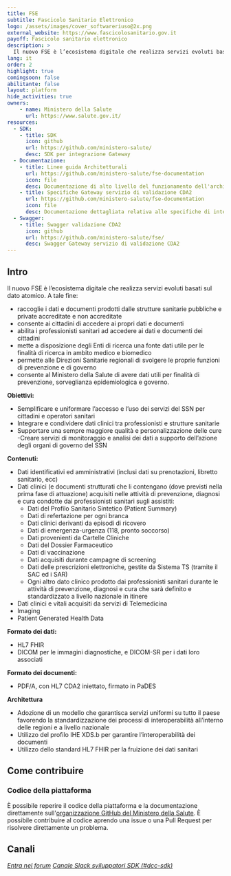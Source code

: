 ```yaml
---
title: FSE
subtitle: Fascicolo Sanitario Elettronico
logo: /assets/images/cover_softwareriuso@2x.png
external_website: https://www.fascicolosanitario.gov.it
payoff: Fascicolo sanitario elettronico
description: >
  Il nuovo FSE è l’ecosistema digitale che realizza servizi evoluti basati sul dato atomico per cittadini e operatori sanitari.
lang: it
order: 2
highlight: true
comingsoon: false
abilitante: false
layout: platform
hide_activities: true
owners:
    - name: Ministero della Salute
      url: https://www.salute.gov.it/
resources:
  - SDK:
    - title: SDK
      icon: github
      url: https://github.com/ministero-salute/
      desc: SDK per integrazione Gateway
  - Documentazione:
    - title: Linee guida Architetturali
      url: https://github.com/ministero-salute/fse-documentation
      icon: file
      desc: Documentazione di alto livello del funzionamento dell'architettura.
    - title: Specifiche Gateway servizio di validazione CDA2
      url: https://github.com/ministero-salute/fse-documentation
      icon: file
      desc: Documentazione dettagliata relativa alle specifiche di integrazione del servizio di validazione CDA2.
  - Swagger:
    - title: Swagger validazione CDA2
      icon: github
      url: https://github.com/ministero-salute/fse/
      desc: Swagger Gateway servizio di validazione CDA2
---
```


## Intro 

Il nuovo FSE è l’ecosistema digitale che realizza servizi evoluti basati sul dato atomico. 
A tale fine:
- raccoglie i dati e documenti prodotti dalle strutture sanitarie pubbliche e private accreditate e non accreditate 
- consente ai cittadini di accedere ai propri dati e documenti 
- abilita i professionisti sanitari ad accedere ai dati e documenti dei cittadini
- mette a disposizione degli Enti di ricerca una fonte dati utile per le finalità di ricerca in ambito medico e biomedico
- permette alle Direzioni Sanitarie regionali di svolgere le proprie funzioni di prevenzione e di governo
- consente al Ministero della Salute di avere dati utili per finalità di prevenzione, sorveglianza epidemiologica e governo.

**Obiettivi:**
- Semplificare e uniformare l’accesso e l’uso dei servizi del SSN per cittadini e operatori sanitari
- Integrare e condividere dati clinici tra professionisti e strutture sanitarie 
- Supportare una sempre maggiore qualità e personalizzazione delle cure 
-Creare servizi di monitoraggio e analisi dei dati a supporto dell’azione degli organi di governo del SSN

**Contenuti:**
- Dati identificativi ed amministrativi (inclusi dati su prenotazioni, libretto sanitario, ecc)
- Dati clinici (e documenti strutturati che li contengano (dove previsti nella prima fase di attuazione) acquisiti nelle attività di prevenzione, diagnosi e cura condotte dai professionisti sanitari sugli assistiti:
	- Dati del Profilo Sanitario Sintetico (Patient Summary)
	- Dati di refertazione per ogni branca
	- Dati clinici derivanti da episodi di ricovero
	- Dati di emergenza-urgenza (118, pronto soccorso)
	- Dati provenienti da Cartelle Cliniche
	- Dati del Dossier Farmaceutico
	- Dati di vaccinazione
	- Dati acquisiti durante campagne di screening
	- Dati delle prescrizioni elettroniche, gestite da Sistema TS (tramite il SAC ed i SAR)
	- Ogni altro dato clinico prodotto dai professionisti sanitari durante le attività di prevenzione, diagnosi e cura che sarà definito e standardizzato a livello nazionale in itinere
- Dati clinici e vitali acquisiti da servizi di Telemedicina
- Imaging
- Patient Generated Health Data

**Formato dei dati:**
- HL7 FHIR
- DICOM per le immagini diagnostiche, e DICOM-SR per i dati loro associati

**Formato dei documenti:**
- PDF/A, con HL7 CDA2 iniettato, firmato in PaDES

**Architettura**
- Adozione di un modello che garantisca servizi uniformi su tutto il paese favorendo la standardizzazione dei processi di interoperabilità all’interno delle regioni e a livello nazionale
- Utilizzo del profilo IHE XDS.b per garantire l’interoperabilità dei documenti
- Utilizzo dello standard HL7 FHIR per la fruizione dei dati sanitari

## Come contribuire

### Codice della piattaforma

È possibile reperire il codice della piattaforma e la documentazione direttamente sull'[organizzazione GitHub del Ministero della Salute](https://github.com/ministero-salute). È possibile contribuire al codice aprendo una issue o una Pull Request per risolvere direttamente un problema.

## Canali

<a class="btn btn-primary" href="https://forum.italia.it" target="_blank"><i class="it-horn" /> Entra nel forum</a>
<a class="btn btn-primary" href="https://developersitalia.slack.com/archives/C030BJEGEN8" target="_blank"><i class="it-comment" /> Canale Slack sviluppatori SDK (#dcc-sdk)</a>
